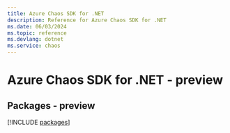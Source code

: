 ```yaml
---
title: Azure Chaos SDK for .NET
description: Reference for Azure Chaos SDK for .NET
ms.date: 06/03/2024
ms.topic: reference
ms.devlang: dotnet
ms.service: chaos
---
```

# Azure Chaos SDK for .NET - preview
## Packages - preview
[!INCLUDE [packages](chaos-index.md)]